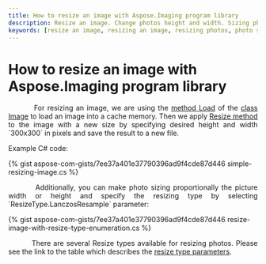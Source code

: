 ```yaml
---
title: How to resize an image with Aspose.Imaging program library
description: Resize an image. Change photos height and width. Sizing photos proportionally.
keywords: [resize an image, resizing an image, resizing photos, photo sizing, picture resizer]
---
```


# How to resize an image with Aspose.Imaging program library

<p align='justify'>
&nbsp;&nbsp;&nbsp;&nbsp;&nbsp;&nbsp;&nbsp;&nbsp;
For resizing an image, we are using the <a href="https://reference.aspose.com/imaging/net/aspose.imaging/image/load">method Load</a> of the <a href="https://reference.aspose.com/imaging/net/aspose.imaging/image/">class Image</a> to load an image into a cache memory. Then we apply <a href="https://reference.aspose.com/imaging/net/aspose.imaging/image/resize/">Resize method</a> to the image with a new size by specifying desired height and width `300x300` in pixels and save the result to a new file.
</p>

Example C# code:

{% gist aspose-com-gists/7ee37a401e37790396ad9f4cde87d446 simple-resizing-image.cs %}

<p align='justify'>
&nbsp;&nbsp;&nbsp;&nbsp;&nbsp;&nbsp;&nbsp;&nbsp;
Additionally, you can make photo sizing proportionally the picture width or height and specify the resizing type by selecting `ResizeType.LanczosResample` parameter:
</p>

{% gist aspose-com-gists/7ee37a401e37790396ad9f4cde87d446 resize-image-with-resize-type-enumeration.cs %}

<p align='justify'>
&nbsp;&nbsp;&nbsp;&nbsp;&nbsp;&nbsp;&nbsp;&nbsp;
There are several Resize types available for resizing photos. Please see the link to the table which describes the <a href="https://docs.aspose.com/imaging/net/crop-rotate-and-resize-images/#resizing-images--resizetype-enumeration">resize type parameters</a>.
</p>
